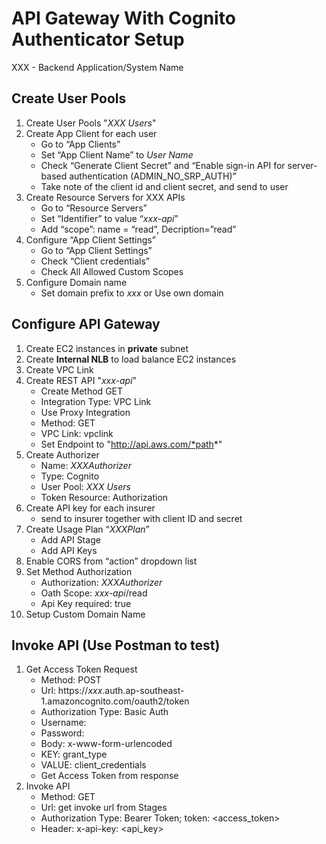 # API Gateway With Cognito Authenticator Setup
XXX - Backend Application/System Name
## Create User Pools
1. Create User Pools "*XXX Users*"
2. Create App Client for each user
   - Go to “App Clients”
   - Set “App Client Name” to *User Name*
   - Check “Generate Client Secret” and “Enable sign-in API for server-based authentication (ADMIN_NO_SRP_AUTH)”
   - Take note of the client id and client secret, and send to user
3. Create Resource Servers for XXX APIs
   - Go to “Resource Servers”
   - Set “Identifier” to value “*xxx-api*”
   - Add “scope”: name = “read”, Decription=”read”
4. Configure “App Client Settings”
   - Go to “App Client Settings”
   - Check “Client credentials”
   - Check All Allowed Custom Scopes
5. Configure Domain name
   - Set domain prefix to *xxx* or Use own domain

## Configure API Gateway
1. Create EC2 instances in **private** subnet
2. Create **Internal NLB** to load balance EC2 instances
3. Create VPC Link
4. Create REST API "*xxx-api*"
   - Create Method GET
   - Integration Type: VPC Link
   - Use Proxy Integration
   - Method: GET
   - VPC Link: vpclink
   - Set Endpoint to "http://api.aws.com/*path*"
5. Create Authorizer
   - Name: *XXXAuthorizer*
   - Type: Cognito
   - User Pool: *XXX Users*
   - Token Resource: Authorization
6. Create API key for each insurer
   - send to insurer together with client ID and secret
7. Create Usage Plan “*XXXPlan*”
   - Add API Stage
   - Add API Keys
8. Enable CORS from “action” dropdown list
9. Set Method Authorization
   - Authorization: *XXXAuthorizer*
   - Oath Scope: *xxx-api*/read
   - Api Key required: true
10.	Setup Custom Domain Name

## Invoke API (Use Postman to test)
1. Get Access Token Request
   - Method: POST
   - Url: https://*xxx*.auth.ap-southeast-1.amazoncognito.com/oauth2/token
   - Authorization Type: Basic Auth
   - Username: <client id>
   - Password: <client secret>
   - Body: x-www-form-urlencoded
   - KEY: grant_type
   - VALUE: client_credentials
   - Get Access Token from response
2. Invoke API
   - Method: GET
   - Url: get invoke url from Stages
   - Authorization Type: Bearer Token; token: <access_token>
   - Header: x-api-key: <api_key>

